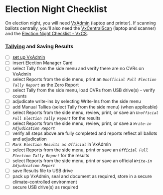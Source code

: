 # Election Night Checklist

On election night, you will need [VxAdmin](../user-manual/vxadmin-system-setup/vxadmin-hardware-setup.md) (laptop and printer). If scanning ballots centrally, you'll also need the [VxCentralScan](../vxcentralscan/vxcentralscan-hardware-setup.md) (laptop and scanner) and the [Election Night Checklist - VxCS](../vxcentralscan/election-night-checklist-vxcs.md).

### [Tallying](../user-manual/election-night-guides/tally-results.md) and Saving Results

* [ ] [set up VxAdmin](../user-manual/vxadmin-system-setup/vxadmin-hardware-setup.md)
* [ ] insert Election Manager Card
* [ ] select Tally from the side menu and verify there are no CVRs on VxAdmin&#x20;
* [ ] select Reports from the side menu, print an _`Unofficial Full Election Tally Report`_ as the Zero Report
* [ ] select Tally from the side menu, load CVRs from USB drive(s) - verify counts
* [ ] adjudicate write-ins by selecting Write-Ins from the side menu
* [ ] add Manual Tallies (select Tally from the side menu) (when applicable)
* [ ] select Reports from the side menu, review, print, or save an _`Unofficial Full Election Tally Report`_ for the results&#x20;
* [ ] select Reports from the side menu, review, print, or save a _`Write-in Adjudication Report`_
* [ ] verify all steps above are fully completed and reports reflect all ballots and adjudication
* [ ] _`Mark Election Results as Official`_ in VxAdmin
* [ ] select Reports from the side menu, print or save an _`Official Full Election Tally Report`_ for the results&#x20;
* [ ] select Reports from the side menu, print or save an official _`Write-in Adjudication Report`_
* [ ] save Results file to USB drive
* [ ] pack up VxAdmin, seal and document as required, store in a secure climate-controlled environment
* [ ] secure USB drive(s) as required
